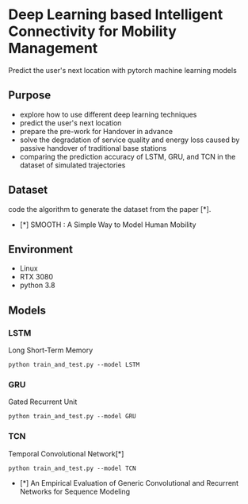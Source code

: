 # Deep Learning based Intelligent Connectivity for Mobility Management
Predict the user's next location with pytorch machine learning models

## Purpose
- explore how to use different deep learning techniques
- predict the user's next location
- prepare the pre-work for Handover in advance
- solve the degradation of service quality and energy loss caused by passive handover of traditional base stations
- comparing the prediction accuracy of LSTM, GRU, and TCN in the dataset of simulated trajectories

## Dataset
code the algorithm to generate the dataset from the paper [*].
- [*] SMOOTH : A Simple Way to Model Human Mobility

## Environment
- Linux
- RTX 3080
- python 3.8


## Models
### LSTM
Long Short-Term Memory
```
python train_and_test.py --model LSTM
```

### GRU
Gated Recurrent Unit
```
python train_and_test.py --model GRU
```

### TCN
Temporal Convolutional Network[*]
```
python train_and_test.py --model TCN
```
- [*] An Empirical Evaluation of Generic Convolutional and Recurrent Networks for Sequence Modeling
